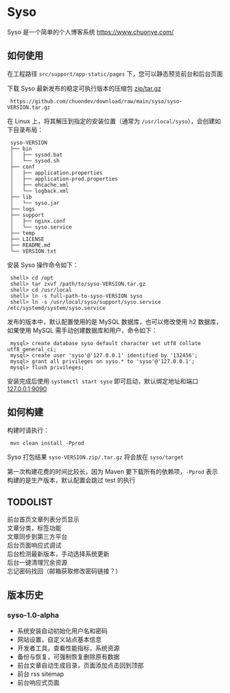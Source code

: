 # Syso

Syso 是一个简单的个人博客系统 https://www.chuonye.com/

## 如何使用

在工程路径 `src/support/app-static/pages` 下，您可以静态预览前台和后台页面

下载 Syso 最新发布的稳定可执行版本的压缩包 [zip/tar.gz](https://github.com/chuondev/download/tree/main/syso)

```
 https://github.com/chuondev/download/raw/main/syso/syso-VERSION.tar.gz
```

在 Linux 上，将其解压到指定的安装位置（通常为 `/usr/local/syso`），会创建如下目录布局：

```
 syso-VERSION
 ├── bin
 │   ├── sysod.bat
 │   └── sysod.sh
 ├── conf
 │   ├── application.properties
 │   ├── application-prod.properties
 │   ├── ehcache.xml
 │   └── logback.xml
 ├── lib
 │   └── syso.jar
 ├── logs
 ├── support
 │   ├── nginx.conf
 │   └── syso.service
 ├── temp
 ├── LICENSE
 ├── README.md
 └── VERSION.txt
```
安装 Syso 操作命令如下：

```
 shell> cd /opt
 shell> tar zxvf /path/to/syso-VERSION.tar.gz
 shell> cd /usr/local
 shell> ln -s full-path-to-syso-VERSION syso
 shell> ln -s /usr/local/syso/support/syso.service /etc/systemd/system/syso.service
```

发布的版本中，默认配置使用的是 MySQL 数据库，也可以修改使用 h2 数据库，如果使用 MySQL 需手动创建数据库和用户，命令如下：

```
 mysql> create database syso default character set utf8 collate utf8_general_ci;
 mysql> create user 'syso'@'127.0.0.1' identified by '132456';
 mysql> grant all privileges on syso.* to 'syso'@'127.0.0.1';
 mysql> flush privileges;
```

安装完成后使用 `systemctl start syso` 即可启动，默认绑定地址和端口 [127.0.0.1:9090](https://127.0.0.1:9090)

## 如何构建

构建时请执行：

```
 mvn clean install -Pprod
```

Syso 打包结果 `syso-VERSION.zip/.tar.gz` 将会放在 `syso/target` 

第一次构建花费的时间比较长，因为 Maven 要下载所有的依赖项，`-Pprod` 表示构建的是生产版本，默认配置会跳过 test 的执行

## TODOLIST
前台首页文章列表分页显示\
文章分类，标签功能\
文章同步到第三方平台\
后台页面响应式调试\
后台检测最新版本，手动选择系统更新\
后台一键清理冗余资源\
忘记密码找回（邮箱获取修改密码链接？）

## 版本历史

### syso-1.0-alpha
 + 系统安装自动初始化用户名和密码
 + 网站设置，自定义站点基本信息
 + 开发者工具，查看性能指标，系统资源
 + 备份与恢复，可强制恢复删除原有数据
 + 前台文章自动生成目录，页面添加点击回到顶部
 + 前台 rss sitemap
 + 前台响应式页面
 
 